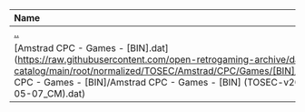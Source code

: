 |Name|Size|
|:---|---:|
|[..](../index.html)|DIR|
|[Amstrad CPC - Games - [BIN].dat](https://raw.githubusercontent.com/open-retrogaming-archive/dat-catalog/main/root/normalized/TOSEC/Amstrad/CPC/Games/[BIN]/Amstrad CPC - Games - [BIN]/Amstrad CPC - Games - [BIN] (TOSEC-v2015-05-07_CM).dat)|7759|
